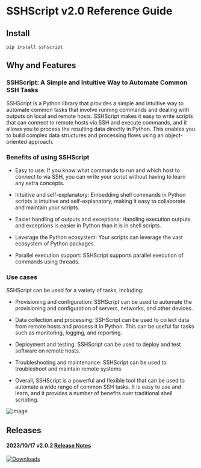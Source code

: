 # SSHScript v2.0 Reference Guide


## Install

```
pip install sshscript
```


## Why and Features

### SSHScript: A Simple and Intuitive Way to Automate Common SSH Tasks

SSHScript is a Python library that provides a simple and intuitive way to automate common tasks that involve running commands and dealing with outputs on local and remote hosts. SSHScript makes it easy to write scripts that can connect to remote hosts via SSH and execute commands, and it allows you to process the resulting data directly in Python. This enables you to build complex data structures and processing flows using an object-oriented approach.

### Benefits of using SSHScript

- Easy to use: If you know what commands to run and which host to connect to via SSH, you can write your script without having to learn any extra concepts.

- Intuitive and self-explanatory: Embedding shell commands in Python scripts is intuitive and self-explanatory, making it easy to collaborate and maintain your scripts.

- Easier handling of outputs and exceptions: Handling execution outputs and exceptions is easier in Python than it is in shell scripts.

- Leverage the Python ecosystem: Your scripts can leverage the vast ecosystem of Python packages.

- Parallel execution support: SSHScript supports parallel execution of commands using threads.

### Use cases

SSHScript can be used for a variety of tasks, including:

- Provisioning and configuration: SSHScript can be used to automate the provisioning and configuration of servers, networks, and other devices.

- Data collection and processing: SSHScript can be used to collect data from remote hosts and process it in Python. This can be useful for tasks such as monitoring, logging, and reporting.

- Deployment and testing: SSHScript can be used to deploy and test software on remote hosts.

- Troubleshooting and maintenance: SSHScript can be used to troubleshoot and maintain remote systems.

- Overall, SSHScript is a powerful and flexible tool that can be used to automate a wide range of common SSH tasks. It is easy to use and learn, and it provides a number of benefits over traditional shell scripting.


![image](https://user-images.githubusercontent.com/4695577/186998717-ef372f78-daa5-4893-b9e9-2b6b8bff6114.png)


## Releases

#### 2023/10/17 v2.0.2 [Release Notes](https://iapyeh.github.io/sshscript/v2/release-v2.0.2)


[![Downloads](https://pepy.tech/badge/sshscript)](https://pepy.tech/project/sshscript)
